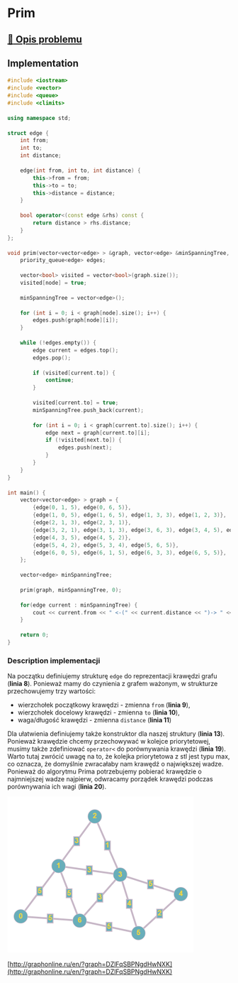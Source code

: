 # Prim

## [:link: Opis problemu](../../../../algorithms/graphs/prim.md)

## Implementation

```cpp linenums="1"
#include <iostream>
#include <vector>
#include <queue>
#include <climits>

using namespace std;

struct edge {
    int from;
    int to;
    int distance;

    edge(int from, int to, int distance) {
        this->from = from;
        this->to = to;
        this->distance = distance;
    }

    bool operator<(const edge &rhs) const {
        return distance > rhs.distance;
    }
};

void prim(vector<vector<edge> > &graph, vector<edge> &minSpanningTree, int node) {
    priority_queue<edge> edges;
    
    vector<bool> visited = vector<bool>(graph.size());
    visited[node] = true;
    
    minSpanningTree = vector<edge>();

    for (int i = 0; i < graph[node].size(); i++) {
        edges.push(graph[node][i]);
    }

    while (!edges.empty()) {
        edge current = edges.top();
        edges.pop();

        if (visited[current.to]) {
            continue;
        }

        visited[current.to] = true;
        minSpanningTree.push_back(current);

        for (int i = 0; i < graph[current.to].size(); i++) {
            edge next = graph[current.to][i];
            if (!visited[next.to]) {
                edges.push(next);
            }
        }
    }
}

int main() {
	vector<vector<edge> > graph = {
		{edge(0, 1, 5), edge(0, 6, 5)}, 
		{edge(1, 0, 5), edge(1, 6, 5), edge(1, 3, 3), edge(1, 2, 3)},
		{edge(2, 1, 3), edge(2, 3, 1)},
		{edge(3, 2, 1), edge(3, 1, 3), edge(3, 6, 3), edge(3, 4, 5), edge(3, 5, 4)},
		{edge(4, 3, 5), edge(4, 5, 2)},
		{edge(5, 4, 2), edge(5, 3, 4), edge(5, 6, 5)},
		{edge(6, 0, 5), edge(6, 1, 5), edge(6, 3, 3), edge(6, 5, 5)},
	};
	
	vector<edge> minSpanningTree;
    
    prim(graph, minSpanningTree, 0);

    for(edge current : minSpanningTree) {
        cout << current.from << " <-(" << current.distance << ")-> " << current.to << endl;
    }

    return 0;
}
```

### Description implementacji

Na początku definiujemy strukturę `edge` do reprezentacji krawędzi grafu (**linia 8**). Ponieważ mamy do czynienia z grafem ważonym, w strukturze przechowujemy trzy wartości: 

* wierzchołek początkowy krawędzi - zmienna `from` (**linia 9**),
* wierzchołek docelowy krawędzi - zmienna `to` (**linia 10**),
* waga/długość krawędzi - zmienna `distance` (**linia 11**)

Dla ułatwienia definiujemy także konstruktor dla naszej struktury (**linia 13**). Ponieważ krawędzie chcemy przechowywać w kolejce priorytetowej, musimy także zdefiniować `operator<` do porównywania krawędzi (**linia 19**). Warto tutaj zwrócić uwagę na to, że kolejka priorytetowa z stl jest typu max, co oznacza, że domyślnie zwracałaby nam krawędź o największej wadze. Ponieważ do algorytmu Prima potrzebujemy pobierać krawędzie o najmniejszej wadze najpierw, odwracamy porządek krawędzi podczas porównywania ich wagi (**linia 20**).

![Przykładowy graf wykorzystany w implementacji](../../../../assets/example_graph_weighted.png)

[http://graphonline.ru/en/?graph=DZlFqSBPNgdHwNXK](http://graphonline.ru/en/?graph=DZlFqSBPNgdHwNXK)
